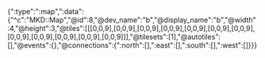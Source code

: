 {":type":":map",":data":{"^c":"MKD::Map","@id":8,"@dev_name":"b","@display_name":"b","@width":4,"@height":3,"@tiles":[[[0,0,9],[0,0,9],[0,0,9],[0,0,9],[0,0,9],[0,0,9],[0,0,9],[0,0,9],[0,0,9],[0,0,9],[0,0,9],[0,0,9]]],"@tilesets":[1],"@autotiles":[],"@events":{},"@connections":{":north":[],":east":[],":south":[],":west":[]}}}